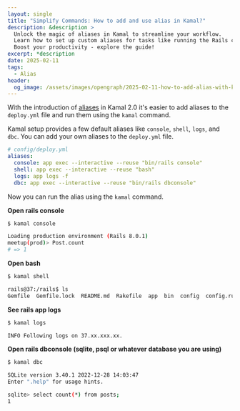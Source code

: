 ```yaml
---
layout: single
title: "Simplify Commands: How to add and use alias in Kamal?"
description: &description >
  Unlock the magic of aliases in Kamal to streamline your workflow.
  Learn how to set up custom aliases for tasks like running the Rails console or accessing logs.
  Boost your productivity - explore the guide!
excerpt: *description
date: 2025-02-11
tags:
  - Alias
header:
  og_image: /assets/images/opengraph/2025-02-11-how-to-add-alias-with-kamal.png
---
```


With the introduction of
[aliases](https://kamal-deploy.org/docs/configuration/aliases/)
in Kamal 2.0 it's easier to add aliases to the `deploy.yml` file and run them using the `kamal` command.

Kamal setup provides a few default aliases like `console`, `shell`, `logs`, and `dbc`.
You can add your own aliases to the `deploy.yml` file.

```yaml
# config/deploy.yml
aliases:
  console: app exec --interactive --reuse "bin/rails console"
  shell: app exec --interactive --reuse "bash"
  logs: app logs -f
  dbc: app exec --interactive --reuse "bin/rails dbconsole"
```

Now you can run the alias using the `kamal` command.

**Open rails console**

```bash
$ kamal console

Loading production environment (Rails 8.0.1)
meetup(prod)> Post.count
# => 1
```

**Open bash**
```bash
$ kamal shell

rails@37:/rails$ ls
Gemfile  Gemfile.lock  README.md  Rakefile  app  bin  config  config.ru  db  lib  log  public  script  storage  test  tmp  vendor
```

**See rails app logs**
```bash
$ kamal logs

INFO Following logs on 37.xx.xxx.xx.
```

**Open rails dbconsole (sqlite, psql or whatever database you are using)**

```bash
$ kamal dbc

SQLite version 3.40.1 2022-12-28 14:03:47
Enter ".help" for usage hints.

sqlite> select count(*) from posts;
1
```
